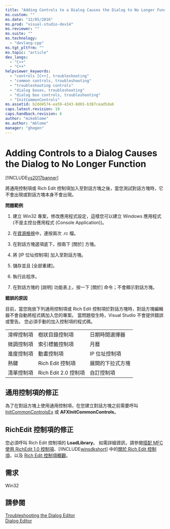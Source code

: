 ```yaml
---
title: "Adding Controls to a Dialog Causes the Dialog to No Longer Function | Microsoft Docs"
ms.custom: ""
ms.date: "12/05/2016"
ms.prod: "visual-studio-dev14"
ms.reviewer: ""
ms.suite: ""
ms.technology: 
  - "devlang-cpp"
ms.tgt_pltfrm: ""
ms.topic: "article"
dev_langs: 
  - "C++"
  - "C++"
helpviewer_keywords: 
  - "controls [C++], troubleshooting"
  - "common controls, troubleshooting"
  - "troubleshooting controls"
  - "dialog boxes, troubleshooting"
  - "dialog box controls, troubleshooting"
  - "InitCommonControls"
ms.assetid: b2dd4574-ea59-4343-8d65-b387cead5da6
caps.latest.revision: 10
caps.handback.revision: 6
author: "mikeblome"
ms.author: "mblome"
manager: "ghogen"
---
```

# Adding Controls to a Dialog Causes the Dialog to No Longer Function
[!INCLUDE[vs2017banner](../assembler/inline/includes/vs2017banner.md)]

將通用控制項或 Rich Edit 控制項加入至對話方塊之後，當您測試對話方塊時，它不會出現或對話方塊本身不會出現。  
  
 **問題範例**  
  
1.  建立 Win32 專案，修改應用程式設定，這樣您可以建立 Windows 應用程式 \(不是主控台應用程式 \(Console Application\)\)。  
  
2.  在[資源檢視](../windows/resource-view-window.md)中，連按兩次 .rc 檔。  
  
3.  在對話方塊選項底下，按兩下 \[關於\] 方塊。  
  
4.  將 \[IP 位址控制項\] 加入至對話方塊。  
  
5.  儲存並且 \[全部重建\]。  
  
6.  執行此程序。  
  
7.  在對話方塊的 \[說明\] 功能表上，按一下 \[關於\] 命令；不會顯示對話方塊。  
  
 **錯誤的原因**  
  
 目前，當您拖放下列通用控制項或 Rich Edit 控制項於對話方塊時，對話方塊編輯器不會自動將程式碼加入您的專案。  當問題發生時，Visual Studio 不會提供錯誤或警告。  您必須手動的加入控制項的程式碼。  
  
||||  
|-|-|-|  
|滑桿控制項|樹狀目錄控制項|日期時間選擇器|  
|微調控制項|索引標籤控制項|月曆|  
|進度控制項|動畫控制項|IP 位址控制項|  
|熱鍵|Rich Edit 控制項|展開的下拉式方塊|  
|清單控制項|Rich Edit 2.0 控制項|自訂控制項|  
  
## 通用控制項的修正  
 為了在對話方塊上使用通用控制項，在您建立對話方塊之前需要呼叫 [InitCommonControlsEx](http://msdn.microsoft.com/library/windows/desktop/bb775697) 或 **AFXInitCommonControls**。  
  
## RichEdit 控制項的修正  
 您必須呼叫 Rich Edit 控制項的 **LoadLibrary**。  如需詳細資訊，請參閱[搭配 MFC 使用 RichEdit 1.0 控制項](../mfc/using-the-richedit-1-0-control-with-mfc.md)、[!INCLUDE[winsdkshort](../atl/reference/includes/winsdkshort_md.md)] 中的[關於 Rich Edit 控制項](http://msdn.microsoft.com/library/windows/desktop/bb787873)，以及 [Rich Edit 控制項概觀](../mfc/overview-of-the-rich-edit-control.md)。  
  
## 需求  
 Win32  
  
## 請參閱  
 [Troubleshooting the Dialog Editor](../mfc/troubleshooting-the-dialog-editor.md)   
 [Dialog Editor](../mfc/dialog-editor.md)